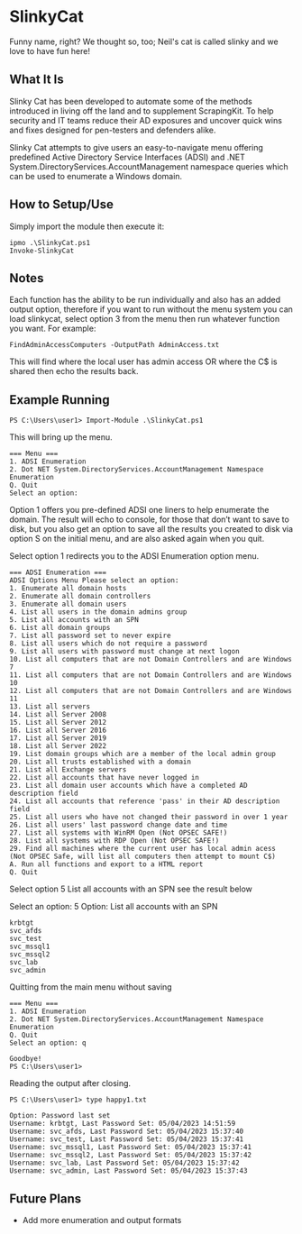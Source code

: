# SlinkyCat
Funny name, right? We thought so, too; Neil's cat is called slinky and we love to have fun here!
## What It Is
Slinky Cat has been developed to automate some of the methods introduced in living off the land and to supplement ScrapingKit. To help security and IT teams reduce their AD exposures and uncover quick wins and fixes designed for pen-testers and defenders alike.

Slinky Cat attempts to give users an easy-to-navigate menu offering predefined Active Directory Service Interfaces (ADSI) and .NET System.DirectoryServices.AccountManagement namespace queries which can be used to enumerate a Windows domain.
## How to Setup/Use
Simply import the module then execute it:
```
ipmo .\SlinkyCat.ps1
Invoke-SlinkyCat
```

## Notes
Each function has the ability to be run individually and also has an added output option, therefore if you want to run without the menu system you can load slinkycat, select option 3 from the menu then run whatever function you want. For example:

```
FindAdminAccessComputers -OutputPath AdminAccess.txt
```

This will find where the local user has admin access OR where the C$ is shared then echo the results back.

## Example Running
```
PS C:\Users\user1> Import-Module .\SlinkyCat.ps1
```
This will bring up the menu.
```
=== Menu ===
1. ADSI Enumeration
2. Dot NET System.DirectoryServices.AccountManagement Namespace Enumeration
Q. Quit
Select an option:
```


Option 1 offers you pre-defined ADSI one liners to help enumerate the domain. The result will echo to console, for those that don’t want to save to disk, but you also get an option to save all the results you created to disk via option S on the initial menu, and are also asked again when you quit.


 Select option 1 redirects you to the ADSI Enumeration option menu. 
```
=== ADSI Enumeration ===
ADSI Options Menu Please select an option:
1. Enumerate all domain hosts
2. Enumerate all domain controllers
3. Enumerate all domain users
4. List all users in the domain admins group
5. List all accounts with an SPN
6. List all domain groups
7. List all password set to never expire
8. List all users which do not require a password
9. List all users with password must change at next logon
10. List all computers that are not Domain Controllers and are Windows 7
11. List all computers that are not Domain Controllers and are Windows 10
12. List all computers that are not Domain Controllers and are Windows 11
13. List all servers
14. List all Server 2008
15. List all Server 2012
16. List all Server 2016
17. List all Server 2019
18. List all Server 2022
19. List domain groups which are a member of the local admin group
20. List all trusts established with a domain
21. List all Exchange servers
22. List all accounts that have never logged in
23. List all domain user accounts which have a completed AD description field
24. List all accounts that reference 'pass' in their AD description field
25. List all users who have not changed their password in over 1 year
26. List all users' last password change date and time
27. List all systems with WinRM Open (Not OPSEC SAFE!)
28. List all systems with RDP Open (Not OPSEC SAFE!)
29. Find all machines where the current user has local admin acess (Not OPSEC Safe, will list all computers then attempt to mount C$)
A. Run all functions and export to a HTML report
Q. Quit
```
Select option 5 List all accounts with an SPN see the result below

Select an option: 5
Option: List all accounts with an SPN
```
krbtgt
svc_afds
svc_test
svc_mssql1
svc_mssql2
svc_lab
svc_admin
```


Quitting from the main menu without saving
```
=== Menu ===
1. ADSI Enumeration
2. Dot NET System.DirectoryServices.AccountManagement Namespace Enumeration
Q. Quit
Select an option: q

Goodbye!
PS C:\Users\user1>
```

Reading the output after closing.
```
PS C:\Users\user1> type happy1.txt

Option: Password last set
Username: krbtgt, Last Password Set: 05/04/2023 14:51:59
Username: svc_afds, Last Password Set: 05/04/2023 15:37:40
Username: svc_test, Last Password Set: 05/04/2023 15:37:41
Username: svc_mssql1, Last Password Set: 05/04/2023 15:37:41
Username: svc_mssql2, Last Password Set: 05/04/2023 15:37:42
Username: svc_lab, Last Password Set: 05/04/2023 15:37:42
Username: svc_admin, Last Password Set: 05/04/2023 15:37:43
```

## Future Plans
- Add more enumeration and output formats